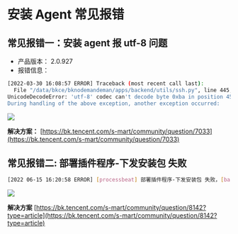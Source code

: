 # 安装 Agent 常见报错
## 常见报错一：安装 agent 报 utf-8 问题

- 产品版本： 2.0.927
- 报错信息：
```bash
[2022-03-30 16:08:57 ERROR] Traceback (most recent call last):
  File "/data/bkce/bknodemandeman/apps/backend/utils/ssh.py", line 445, in send_cmd
UnicodeDecodeError: 'utf-8' codec can't decode byte 0xba in position 450: invalid start byte
During handling of the above exception, another exception occurred:
```
![](../assets/002.png)

**解决方案：** 
[https://bk.tencent.com/s-mart/community/question/7033](https://bk.tencent.com/s-mart/community/question/7033)

## 常见报错二: 部署插件程序-下发安装包 失败
```bash
[2022 06-15 16:20:58 ERROR] [processbeat] 部署插件程序-下发安装包 失败，[basereport] 部署插件程序-下发安装包失败，[exceptionbeat ]部署插件程序-下发安装包失败 ➊[2022- 06-15 16:20:58 ERROR] 安装预设插件失败，请先尝试查看日志并处理，若无法解决，请联系管理员处理。
```
![](../assets/003.png)

**解决方案**
[https://bk.tencent.com/s-mart/community/question/8142?type=article](https://bk.tencent.com/s-mart/community/question/8142?type=article)
